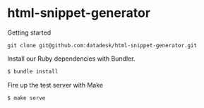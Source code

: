 # html-snippet-generator

Getting started 

```
git clone git@github.com:datadesk/html-snippet-generator.git
```

Install our Ruby dependencies with Bundler.

```bash
$ bundle install
```

Fire up the test server with Make

```bash
$ make serve
```
